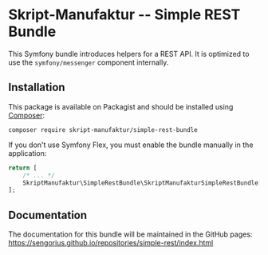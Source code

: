 Skript-Manufaktur -- Simple REST Bundle
=======================================

This Symfony bundle introduces helpers for a REST API. It is optimized to use the `symfony/messenger` component
internally.


## Installation

This package is available on Packagist and should be installed using [Composer](https://getcomposer.org/):

```shell
composer require skript-manufaktur/simple-rest-bundle
```

If you don't use Symfony Flex, you must enable the bundle manually in the application:

```php
return [
    /* ... */
    SkriptManufaktur\SimpleRestBundle\SkriptManufakturSimpleRestBundle::class => ['all' => true],
];
```


## Documentation

The documentation for this bundle will be maintained in the GitHub pages:
https://sengorius.github.io/repositories/simple-rest/index.html
